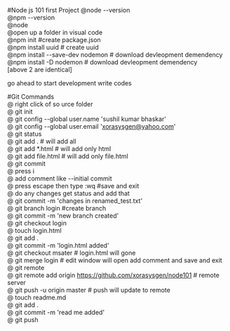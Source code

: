 #Node js 101  first Project
@node --version <br />
@npm --version <br />
@node <br />
@open up a folder in visual code <br />
@npm init  #create package.json <br />
@npm install uuid  # create uuid <br />
@npm install --save-dev nodemon  # download devleopment demendency <br />
@npm install -D nodemon  # download devleopment demendency <br />
[above 2 are identical] <br />

go ahead to start development write codes<br />
 
#Git Commands<br />
@ right click of so urce folder<br />
@ git init <br />
@ git config --global user.name 'sushil kumar bhaskar' <br />
@ git config --global user.email 'xorasysgen@yahoo.com' <br />
@ git status<br />
@ git add . # will add all<br />
@ git add *.html # will add only html<br />
@ git add file.html # will add only file.html<br />
@ git commit<br />
@ press i<br />
@ add comment like --initial commit<br />
@ press escape then type :wq  #save and exit<br />
@ do any changes get status and add that<br />
@ git commit -m 'changes in renamed_test.txt'<br />
@ git branch login #create branch<br />
@ git commit -m 'new branch created'<br />
@ git checkout login<br />
@ touch login.html<br />
@ git add .<br />
@ git commit -m 'login.html added'<br />
@ git checkout msater # login.html will gone<br />
@ git merge login # edit window will open add comment and save and exit<br />
@ git remote<br />
@ git remote add origin https://github.com/xorasysgen/node101  # remote server<br />
@ git push -u origin master   # push will update to remote<br />
@ touch readme.md<br />
@ git add .<br />
@ git commit -m 'read me added'<br />
@ git push<br />